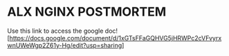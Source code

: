 # ALX NGINX POSTMORTEM

Use this link to access the google doc! [https://docs.google.com/document/d/1xGTsFFaGQHVG5jHRWPc2cVFvyrxwnUWeWgp2Z61y-Hg/edit?usp=sharing]
